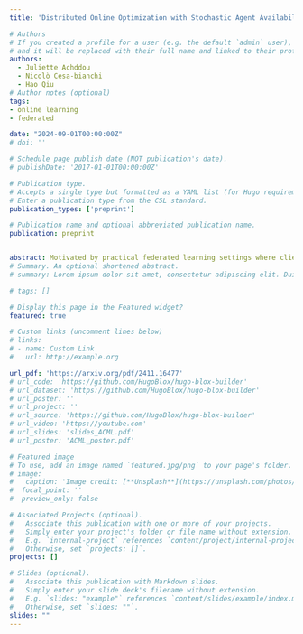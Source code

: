 ```yaml
---
title: 'Distributed Online Optimization with Stochastic Agent Availability'

# Authors
# If you created a profile for a user (e.g. the default `admin` user), write the username (folder name) here
# and it will be replaced with their full name and linked to their profile.
authors:
  - Juliette Achddou
  - Nicolò Cesa-bianchi
  - Hao Qiu
# Author notes (optional)
tags:
- online learning
- federated

date: "2024-09-01T00:00:00Z"
# doi: ''

# Schedule page publish date (NOT publication's date).
# publishDate: '2017-01-01T00:00:00Z'

# Publication type.
# Accepts a single type but formatted as a YAML list (for Hugo requirements).
# Enter a publication type from the CSL standard.
publication_types: ['preprint']

# Publication name and optional abbreviated publication name.
publication: preprint


abstract: Motivated by practical federated learning settings where clients may not be always available, we investigate a variant of distributed online optimization where agents are active with a known probability $p$ at each time step, and communication between neighboring agents can only take place if they are both active. We introduce a distributed variant of the FTRL algorithm and analyze its network regret, defined through the average of the instantaneous regret of the active agents. Our analysis shows that, for any connected communication graph $G$ over $N$ agents, the expected network regret of our FTRL variant after $T$ steps is at most of order $(\kappa/p^2)\min\big\{\sqrt{N},N^{1/4}/\sqrt{p}\big\}\sqrt{T}$, where $\kappa$ is the condition number of the Laplacian of $G$. We then show that similar regret bounds also hold with high probability. Moreover, we show that our notion of regret (average-case over the agents) is essentially equivalent to the standard notion of regret (worst-case over agents), implying that our bounds are not significantly improvable when $p=1$. Our theoretical results are supported by experiments on synthetic datasets.
# Summary. An optional shortened abstract.
# summary: Lorem ipsum dolor sit amet, consectetur adipiscing elit. Duis posuere tellus ac convallis placerat. Proin tincidunt magna sed ex sollicitudin condimentum.

# tags: []

# Display this page in the Featured widget?
featured: true

# Custom links (uncomment lines below)
# links:
# - name: Custom Link
#   url: http://example.org

url_pdf: 'https://arxiv.org/pdf/2411.16477'
# url_code: 'https://github.com/HugoBlox/hugo-blox-builder'
# url_dataset: 'https://github.com/HugoBlox/hugo-blox-builder'
# url_poster: ''
# url_project: ''
# url_source: 'https://github.com/HugoBlox/hugo-blox-builder'
# url_video: 'https://youtube.com'
# url_slides: 'slides_ACML.pdf'
# url_poster: 'ACML_poster.pdf'

# Featured image
# To use, add an image named `featured.jpg/png` to your page's folder.
# image:
#   caption: 'Image credit: [**Unsplash**](https://unsplash.com/photos/pLCdAaMFLTE)'
#  focal_point: ''
#  preview_only: false

# Associated Projects (optional).
#   Associate this publication with one or more of your projects.
#   Simply enter your project's folder or file name without extension.
#   E.g. `internal-project` references `content/project/internal-project/index.md`.
#   Otherwise, set `projects: []`.
projects: []

# Slides (optional).
#   Associate this publication with Markdown slides.
#   Simply enter your slide deck's filename without extension.
#   E.g. `slides: "example"` references `content/slides/example/index.md`.
#   Otherwise, set `slides: ""`.
slides: ""
---
```

